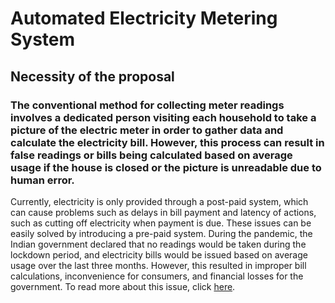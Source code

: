 # Automated Electricity Metering System
## Necessity of the proposal
### The conventional method for collecting meter readings involves a dedicated person visiting each household to take a picture of the electric meter in order to gather data and calculate the electricity bill. However, this process can result in false readings or bills being calculated based on average usage if the house is closed or the picture is unreadable due to human error.
Currently, electricity is only provided through a post-paid system, which can cause problems such as delays in bill payment and latency of actions, such as cutting off electricity when payment is due. These issues can be easily solved by introducing a pre-paid system.
During the pandemic, the Indian government declared that no readings would be taken during the lockdown period, and electricity bills would be issued based on average usage over the last three months. However, this resulted in improper bill calculations, inconvenience for consumers, and financial losses for the government. To read more about this issue, click [here](https://www.hindustantimes.com/cities/bhopal-news/mp-family-gets-rs-3-400-crore-power-bill-1-official-sacked-another-suspended-101658894784424.html).
